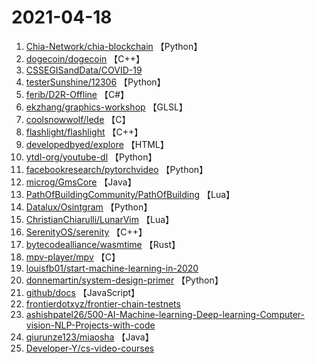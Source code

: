 # 2021-04-18

1. [Chia-Network/chia-blockchain](https://github.com/Chia-Network/chia-blockchain) 【Python】
2. [dogecoin/dogecoin](https://github.com/dogecoin/dogecoin) 【C++】
3. [CSSEGISandData/COVID-19](https://github.com/CSSEGISandData/COVID-19) 
4. [testerSunshine/12306](https://github.com/testerSunshine/12306) 【Python】
5. [ferib/D2R-Offline](https://github.com/ferib/D2R-Offline) 【C#】
6. [ekzhang/graphics-workshop](https://github.com/ekzhang/graphics-workshop) 【GLSL】
7. [coolsnowwolf/lede](https://github.com/coolsnowwolf/lede) 【C】
8. [flashlight/flashlight](https://github.com/flashlight/flashlight) 【C++】
9. [developedbyed/explore](https://github.com/developedbyed/explore) 【HTML】
10. [ytdl-org/youtube-dl](https://github.com/ytdl-org/youtube-dl) 【Python】
11. [facebookresearch/pytorchvideo](https://github.com/facebookresearch/pytorchvideo) 【Python】
12. [microg/GmsCore](https://github.com/microg/GmsCore) 【Java】
13. [PathOfBuildingCommunity/PathOfBuilding](https://github.com/PathOfBuildingCommunity/PathOfBuilding) 【Lua】
14. [Datalux/Osintgram](https://github.com/Datalux/Osintgram) 【Python】
15. [ChristianChiarulli/LunarVim](https://github.com/ChristianChiarulli/LunarVim) 【Lua】
16. [SerenityOS/serenity](https://github.com/SerenityOS/serenity) 【C++】
17. [bytecodealliance/wasmtime](https://github.com/bytecodealliance/wasmtime) 【Rust】
18. [mpv-player/mpv](https://github.com/mpv-player/mpv) 【C】
19. [louisfb01/start-machine-learning-in-2020](https://github.com/louisfb01/start-machine-learning-in-2020) 
20. [donnemartin/system-design-primer](https://github.com/donnemartin/system-design-primer) 【Python】
21. [github/docs](https://github.com/github/docs) 【JavaScript】
22. [frontierdotxyz/frontier-chain-testnets](https://github.com/frontierdotxyz/frontier-chain-testnets) 
23. [ashishpatel26/500-AI-Machine-learning-Deep-learning-Computer-vision-NLP-Projects-with-code](https://github.com/ashishpatel26/500-AI-Machine-learning-Deep-learning-Computer-vision-NLP-Projects-with-code) 
24. [qiurunze123/miaosha](https://github.com/qiurunze123/miaosha) 【Java】
25. [Developer-Y/cs-video-courses](https://github.com/Developer-Y/cs-video-courses) 
